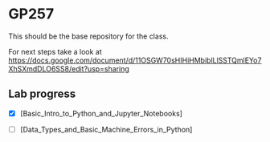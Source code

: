 # GP257

This should be the base repository for the class. 

For next steps take a look at https://docs.google.com/document/d/11OSGW70sHIHiHMbiblLlSSTQmlEYo7XhSXmdDLO6SS8/edit?usp=sharing

## Lab progress

- [x] [Basic_Intro_to_Python_and_Jupyter_Notebooks]

- [ ] [Data_Types_and_Basic_Machine_Errors_in_Python]